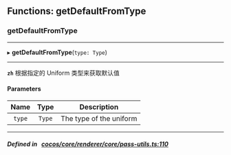 ## Functions: getDefaultFromType

### getDefaultFromType


___
▸ **getDefaultFromType**(`type: Type`)
___


**`zh`** 根据指定的 Uniform 类型来获取默认值



#### Parameters

| Name | Type | Description |
| :------: | :------: | :------: |
| `type` | `Type` | The type of the uniform  |

___


##### Defined in &nbsp;   [cocos/core/renderer/core/pass-utils.ts:110](https://github.com/cocos-creator/engine/blob/c7bf6b8a9/cocos/core/renderer/core/pass-utils.ts#L110)&nbsp;
